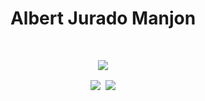 <h1 align="center">Albert Jurado Manjon</h1>
<br />
<p align="center">
    <img src="https://readme-typing-svg.herokuapp.com/?lines=Developer+FullStack;Welcome+to+my+profile!;&font=Fira%20Code&color=%23D62F79&center=true&width=280&height=50">
</p>

<p align="center">
    <img align="center" src="https://github-readme-stats.vercel.app/api?username=manjon2000&count_private=true&include_all_commits=true&show_icons=true&count_private=true&layout=compact&theme=dark&hide_border=true&bg_color=1a1c1f&border_radius=10&custom_title=Estad%C3%ADsticas" />
    <img />
    <img align="center" src="https://github-readme-stats.vercel.app/api/top-langs/?username=manjon2000&theme=dark&hide=html,cmake,Blade,sass,shell&layout=compact&bg_color=1c1c1c&hide_title=true">

</p>


